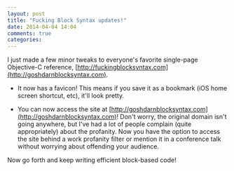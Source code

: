 ```yaml
---
layout: post
title: "Fucking Block Syntax updates!"
date: 2014-04-04 14:04
comments: true
categories:
---
```


I just made a few minor tweaks to everyone's favorite single-page Objective-C reference, [http://fuckingblocksyntax.com](http://goshdarnblocksyntax.com).

* It now has a favicon! This means if you save it as a bookmark (iOS home screen shortcut, etc), it'll look pretty.

* You can now access the site at [http://goshdarnblocksyntax.com](http://goshdarnblocksyntax.com)! Don't worry, the original domain isn't going anywhere, but I've had a lot of people complain (quite appropriately) about the profanity. Now you have the option to access the site behind a work profanity filter or mention it in a conference talk without worrying about offending your audience.

Now go forth and keep writing efficient block-based code!

